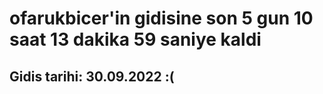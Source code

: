 # ofarukbicer'in gidisine son 5 gun 10 saat 13 dakika 59 saniye kaldi

## Gidis tarihi: 30.09.2022 :(